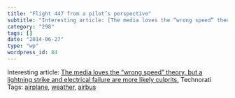 ```yaml
---
title: "Flight 447 from a pilot’s perspective"
subtitle: "Interesting article: [The media loves the “wrong speed” theory, but a lightning strike and electrica..."
category: "298"
tags: []
date: "2014-06-27"
type: "wp"
wordpress_id: 84
---
```

Interesting article: [The media loves the “wrong speed” theory, but a lightning strike and electrical failure are more likely culprits.](http://www.salon.com/tech/col/smith/2009/06/08/storm/print.html)
Technorati Tags: [airplane](http://technorati.com/tag/airplane), [weather](http://technorati.com/tag/weather), [airbus](http://technorati.com/tag/airbus)